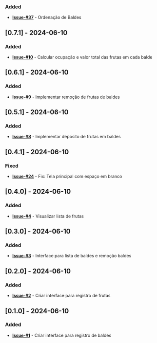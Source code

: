 ### Added

- [**Issue-#37**](https://github.com/chrisviana/simulation-bucket-fruits/issues/37) - Ordenação de Baldes

## [0.7.1] - 2024-06-10

### Added

- [**Issue-#10**](https://github.com/chrisviana/simulation-bucket-fruits/issues/10) - Calcular ocupação e valor total das frutas em cada balde

## [0.6.1] - 2024-06-10

### Added

- [**Issue-#9**](https://github.com/chrisviana/simulation-bucket-fruits/issues/9) - Implementar remoção de frutas de baldes

## [0.5.1] - 2024-06-10

### Added

- [**Issue-#8**](https://github.com/chrisviana/simulation-bucket-fruits/issues/8) - Implementar depósito de frutas em baldes

## [0.4.1] - 2024-06-10

### Fixed

- [**Issue-#24**](https://github.com/chrisviana/simulation-bucket-fruits/issues/24) - Fix: Tela principal com espaço em branco

## [0.4.0] - 2024-06-10

### Added

- [**Issue-#4**](https://github.com/chrisviana/simulation-bucket-fruits/issues/4) - Visualizar lista de frutas

## [0.3.0] - 2024-06-10

### Added

- [**Issue-#3**](https://github.com/chrisviana/simulation-bucket-fruits/issues/3) - Interface para lista de baldes e remoção baldes

## [0.2.0] - 2024-06-10

### Added

- [**Issue-#2**](https://github.com/chrisviana/simulation-bucket-fruits/issues/2) - Criar interface para registro de frutas

## [0.1.0] - 2024-06-10

### Added

- [**Issue-#1**](https://github.com/chrisviana/simulation-bucket-fruits/issues/1) - Criar interface para registro de baldes
